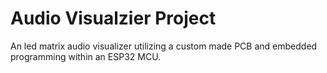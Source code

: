 # Audio Visualzier Project
 An led matrix audio visualizer utilizing a custom made PCB and embedded programming within an ESP32 MCU.
